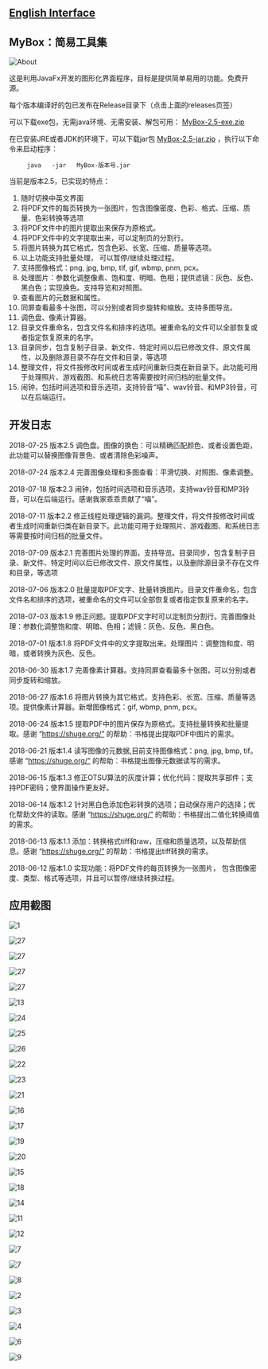 ## [English Interface](https://mararsh.github.io/MyBox/english_interface.html)

## MyBox：简易工具集

![About](https://mararsh.github.io/MyBox/7.jpg)

这是利用JavaFx开发的图形化界面程序，目标是提供简单易用的功能。免费开源。

每个版本编译好的包已发布在Release目录下（点击上面的releases页签）

可以下载exe包，无需java环境、无需安装、解包可用： [MyBox-2.5-exe.zip](https://github.com/Mararsh/MyBox/releases/download/v2.5/MyBox-2.5-exe.zip) 

在已安装JRE或者JDK的环境下，可以下载jar包 [MyBox-2.5-jar.zip](https://github.com/Mararsh/MyBox/releases/download/v2.5/MyBox-2.5-jar.zip) ，执行以下命令来启动程序：
<PRE><CODE>     java   -jar   MyBox-版本号.jar</CODE></PRE>

当前是版本2.5，已实现的特点：
1. 随时切换中英文界面 
2. 将PDF文件的每页转换为一张图片，包含图像密度、色彩、格式、压缩、质量、色彩转换等选项
3. 将PDF文件中的图片提取出来保存为原格式。
4. 将PDF文件中的文字提取出来，可以定制页的分割行。
5. 将图片转换为其它格式，包含色彩、长宽、压缩、质量等选项。
6. 以上功能支持批量处理， 可以暂停/继续处理过程。
7. 支持图像格式：png, jpg, bmp, tif, gif, wbmp, pnm, pcx。
8. 处理图片：参数化调整像素、饱和度、明暗、色相；提供滤镜：灰色、反色、黑白色；实现换色。支持导览和对照图。
9. 查看图片的元数据和属性。
10. 同屏查看最多十张图，可以分别或者同步旋转和缩放。支持多图导览。
11. 调色盘、像素计算器。
12. 目录文件重命名，包含文件名和排序的选项。被重命名的文件可以全部恢复或者指定恢复原来的名字。
13. 目录同步，包含复制子目录、新文件、特定时间以后已修改文件、原文件属性，以及删除源目录不存在文件和目录，等选项
14. 整理文件，将文件按修改时间或者生成时间重新归类在新目录下。此功能可用于处理照片、游戏截图、和系统日志等需要按时间归档的批量文件。
15. 闹钟，包括时间选项和音乐选项，支持铃音“喵”、wav铃音、和MP3铃音，可以在后端运行。

## 开发日志

2018-07-25 版本2.5  调色盘。图像的换色：可以精确匹配颜色、或者设置色距，此功能可以替换图像背景色、或者清除色彩噪声。

2018-07-24 版本2.4  完善图像处理和多图查看：平滑切换、对照图、像素调整。

2018-07-18 版本2.3  闹钟，包括时间选项和音乐选项，支持wav铃音和MP3铃音，可以在后端运行。感谢我家乖乖贡献了“喵”。

2018-07-11 版本2.2  修正线程处理逻辑的漏洞。整理文件，将文件按修改时间或者生成时间重新归类在新目录下。此功能可用于处理照片、游戏截图、和系统日志等需要按时间归档的批量文件。

2018-07-09 版本2.1  完善图片处理的界面，支持导览。目录同步，包含复制子目录、新文件、特定时间以后已修改文件、原文件属性，以及删除源目录不存在文件和目录，等选项

2018-07-06 版本2.0  批量提取PDF文字、批量转换图片。目录文件重命名，包含文件名和排序的选项，被重命名的文件可以全部恢复或者指定恢复原来的名字。

2018-07-03 版本1.9  修正问题。提取PDF文字时可以定制页分割行。完善图像处理：参数化调整饱和度、明暗、色相；滤镜：灰色、反色、黑白色。

2018-07-01 版本1.8  将PDF文件中的文字提取出来。处理图片：调整饱和度、明暗，或者转换为灰色、反色。

2018-06-30 版本1.7  完善像素计算器。支持同屏查看最多十张图，可以分别或者同步旋转和缩放。

2018-06-27 版本1.6  将图片转换为其它格式，支持色彩、长宽、压缩、质量等选项。提供像素计算器。新增图像格式：gif, wbmp, pnm, pcx。

2018-06-24 版本1.5  提取PDF中的图片保存为原格式。支持批量转换和批量提取。感谢 “https://shuge.org/” 的帮助：书格提出提取PDF中图片的需求。

2018-06-21 版本1.4  读写图像的元数据,目前支持图像格式：png, jpg, bmp, tif。感谢 “https://shuge.org/” 的帮助：书格提出图像元数据读写的需求。

2018-06-15 版本1.3  修正OTSU算法的灰度计算；优化代码：提取共享部件；支持PDF密码；使界面操作更友好。

2018-06-14 版本1.2  针对黑白色添加色彩转换的选项；自动保存用户的选择；优化帮助文件的读取。感谢 “https://shuge.org/” 的帮助：书格提出二值化转换阈值的需求。

2018-06-13 版本1.1  添加：转换格式tiff和raw，压缩和质量选项，以及帮助信息。感谢 “https://shuge.org/” 的帮助：书格提出tiff转换的需求。

2018-06-12 版本1.0  实现功能：将PDF文件的每页转换为一张图片， 包含图像密度、类型、格式等选项，并且可以暂停/继续转换过程。


## 应用截图

![1](https://mararsh.github.io/MyBox/1.png)



![27](https://mararsh.github.io/MyBox/28.jpg)



![27](https://mararsh.github.io/MyBox/29.jpg)



![27](https://mararsh.github.io/MyBox/30.jpg)



![27](https://mararsh.github.io/MyBox/27.jpg)



![13](https://mararsh.github.io/MyBox/13.jpg)



![24](https://mararsh.github.io/MyBox/24.jpg)



![25](https://mararsh.github.io/MyBox/25.jpg)



![26](https://mararsh.github.io/MyBox/26.jpg)



![22](https://mararsh.github.io/MyBox/22.jpg)



![23](https://mararsh.github.io/MyBox/23.jpg)



![21](https://mararsh.github.io/MyBox/21.jpg)



![16](https://mararsh.github.io/MyBox/16.jpg)



![17](https://mararsh.github.io/MyBox/17.jpg)



![19](https://mararsh.github.io/MyBox/19.jpg)



![20](https://mararsh.github.io/MyBox/20.jpg)



![15](https://mararsh.github.io/MyBox/15.png)



![18](https://mararsh.github.io/MyBox/18.jpg)



![14](https://mararsh.github.io/MyBox/14.jpg)



![11](https://mararsh.github.io/MyBox/11.png)



![12](https://mararsh.github.io/MyBox/12.png)



![7](https://mararsh.github.io/MyBox/10.png)



![7](https://mararsh.github.io/MyBox/2.png)



![8](https://mararsh.github.io/MyBox/3.png)



![2](https://mararsh.github.io/MyBox/4.png)



![3](https://mararsh.github.io/MyBox/5.png)



![4](https://mararsh.github.io/MyBox/6.png)



![6](https://mararsh.github.io/MyBox/8.png)



![9](https://mararsh.github.io/MyBox/9.png)

